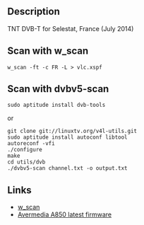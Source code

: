 ## Description ##

TNT DVB-T for Selestat, France (July 2014)


## Scan with w_scan ##

```
w_scan -ft -c FR -L > vlc.xspf
```

## Scan with dvbv5-scan

```
sudo aptitude install dvb-tools
```

or

```
git clone git://linuxtv.org/v4l-utils.git
sudo aptitude install autoconf libtool
autoreconf -vfi
./configure
make
cd utils/dvb
./dvbv5-scan channel.txt -o output.txt
```

## Links ##

* [w_scan](http://wirbel.htpc-forum.de/w_scan/index2.html)
* [Avermedia A850 latest firmware](http://palosaari.fi/linux/v4l-dvb/firmware/af9015/)
